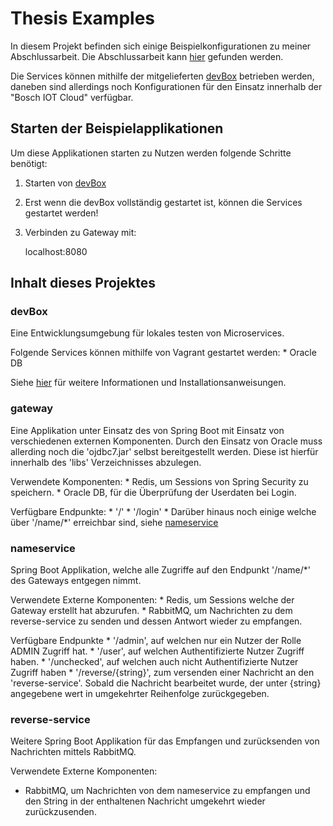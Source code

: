 # Thesis Examples

In diesem Projekt befinden sich einige Beispielkonfigurationen zu meiner Abschlussarbeit.
Die Abschlussarbeit kann [hier](https://github.com/konraifen88/thesis) gefunden werden.

Die Services können mithilfe der mitgelieferten [devBox](#devbox) betrieben werden, 
daneben sind allerdings noch Konfigurationen für den Einsatz innerhalb der "Bosch IOT Cloud" verfügbar.

## Starten der Beispielapplikationen

Um diese Applikationen starten zu Nutzen werden folgende Schritte benötigt:

1. Starten von [devBox](/devBox)
1. Erst wenn die devBox vollständig gestartet ist, können die Services gestartet werden!
1. Verbinden zu Gateway mit:

   localhost:8080

## Inhalt dieses Projektes

### devBox

Eine Entwicklungsumgebung für lokales testen von Microservices.

Folgende Services können mithilfe von Vagrant gestartet werden:
    * Oracle DB

Siehe [hier](/devBox) für weitere Informationen und Installationsanweisungen.

### gateway

Eine Applikation unter Einsatz des von Spring Boot mit Einsatz von verschiedenen externen Komponenten.
Durch den Einsatz von Oracle muss allerding noch die 'ojdbc7.jar' selbst bereitgestellt werden. 
Diese ist hierfür innerhalb des 'libs' Verzeichnisses abzulegen.

Verwendete Komponenten:
    * Redis, um Sessions von Spring Security zu speichern.
    * Oracle DB, für die Überprüfung der Userdaten bei Login.
    
Verfügbare Endpunkte: 
    * '/'
    * '/login'
    * Darüber hinaus noch einige welche über '/name/*' erreichbar sind, siehe [nameservice](#nameservice)

### nameservice

Spring Boot Applikation, welche alle Zugriffe auf den Endpunkt '/name/*' des Gateways entgegen nimmt.

Verwendete Externe Komponenten:
    * Redis, um Sessions welche der Gateway erstellt hat abzurufen.
    * RabbitMQ, um Nachrichten zu dem reverse-service zu senden und dessen Antwort wieder zu empfangen.

Verfügbare Endpunkte
    * '/admin', auf welchen nur ein Nutzer der Rolle ADMIN Zugriff hat.
    * '/user', auf welchen Authentifizierte Nutzer Zugriff haben.
    * '/unchecked', auf welchen auch nicht Authentifizierte Nutzer Zugriff haben
    * '/reverse/{string}', zum versenden einer Nachricht an den 'reverse-service'. 
        Sobald die Nachricht bearbeitet wurde, der unter {string} angegebene wert in umgekehrter Reihenfolge zurückgegeben.
   
### reverse-service

Weitere Spring Boot Applikation für das Empfangen und zurücksenden von Nachrichten mittels RabbitMQ.
 
Verwendete Externe Komponenten:
 * RabbitMQ, um Nachrichten von dem nameservice zu empfangen und den String in der enthaltenen Nachricht umgekehrt wieder zurückzusenden.